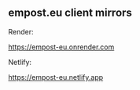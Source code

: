 ## empost.eu client mirrors

Render:

https://empost-eu.onrender.com

Netlify:

https://empost-eu.netlify.app
